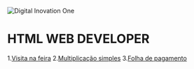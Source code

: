 ![Digital Inovation One](https://encrypted-tbn0.gstatic.com/images?q=tbn:ANd9GcSmiP6TnVOf7QDR2vmmy6vXSx4qN59DlN2NhhPz-g5jnXF85OOipElb_wxlaGeovYzmgfQ&usqp=CAU)

# HTML WEB DEVELOPER

1.[Visita na feira](https://github.com/MDSSCML/DESAFIOS-HTML-WEB-DEVELOPER/blob/master/Visita_na_feira.kt)
2.[Multiplicação simples](https://github.com/MDSSCML/DESAFIOS-HTML-WEB-DEVELOPER/blob/master/Multiplica%C3%A7%C3%A3o_simples.kt)
3.[Folha de pagamento](https://github.com/MDSSCML/DESAFIOS-HTML-WEB-DEVELOPER/blob/master/Folha_de_pagamento.kt)
